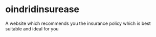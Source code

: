 # oindridinsurease
A website which recommends you the insurance policy which is best suitable and ideal for you
